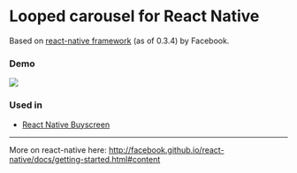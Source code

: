 # Looped carousel for React Native

Based on [react-native framework](https://github.com/facebook/react-native/) (as of 0.3.4) by Facebook.

### Demo
![](http://spronin.github.io/img/react.gif)


### Used in
 - [React Native Buyscreen](https://github.com/appintheair/react-native-buyscreen)

----

More on react-native here: http://facebook.github.io/react-native/docs/getting-started.html#content
